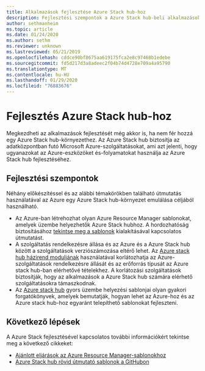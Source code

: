 ```yaml
---
title: Alkalmazások fejlesztése Azure Stack hub-hoz
description: Fejlesztési szempontok a Azure Stack hub-beli alkalmazások Azure-szolgáltatásokkal történő prototípusának fejlesztéséhez.
author: sethmanheim
ms.topic: article
ms.date: 01/24/2020
ms.author: sethm
ms.reviewer: unknown
ms.lastreviewed: 05/21/2019
ms.openlocfilehash: cddce90bf8675aa619175fca2e8c97468b1edebe
ms.sourcegitcommit: fd5d217d3a8adeec2f04b74d4728e709a4a95790
ms.translationtype: MT
ms.contentlocale: hu-HU
ms.lasthandoff: 01/29/2020
ms.locfileid: "76883676"
---
```

# <a name="develop-for-azure-stack-hub"></a>Fejlesztés Azure Stack hub-hoz

Megkezdheti az alkalmazások fejlesztését még akkor is, ha nem fér hozzá egy Azure Stack hub-környezethez. Az Azure Stack hub biztosítja az adatközpontban futó Microsoft Azure-szolgáltatásokat, ami azt jelenti, hogy ugyanazokat az Azure-eszközöket és-folyamatokat használja az Azure Stack hub fejlesztéséhez.

## <a name="development-considerations"></a>Fejlesztési szempontok

Néhány előkészítéssel és az alábbi témakörökben található útmutatás használatával az Azure egy Azure Stack hub-környezet emulálása céljából használható.

* Az Azure-ban létrehozhat olyan Azure Resource Manager sablonokat, amelyek üzembe helyezhetők Azure Stack hubhoz. A hordozhatóság biztosításához [tekintse meg a sablonok](azure-stack-develop-templates.md) kialakításával kapcsolatos útmutatást.
* A szolgáltatás rendelkezésre állása és az Azure és a Azure Stack hub között a szolgáltatások verziószámozása eltérő lehet. Az [Azure stack hub házirend moduljának](azure-stack-policy-module.md) használatával korlátozhatja az Azure-szolgáltatások rendelkezésre állását és az erőforrás típusát az Azure stack hub-ban elérhetővé tételekhez. A korlátozási szolgáltatások biztosítják, hogy az alkalmazások a Azure Stack hub számára elérhető szolgáltatásokra támaszkodnak.
* Az [Azure stack hub](https://github.com/Azure/AzureStack-QuickStart-Templates) gyors üzembe helyezési sablonjai olyan gyakori forgatókönyvek, amelyek bemutatják, hogyan lehet az Azure-hoz és az Azure stack hub-hoz egyaránt telepíthető sablonokat fejleszteni.

## <a name="next-steps"></a>Következő lépések

A Azure Stack fejlesztésével kapcsolatos további információkért tekintse meg a következő cikkeket:

* [Ajánlott eljárások az Azure Resource Manager-sablonokhoz](azure-stack-develop-templates.md)
* [Azure Stack hub rövid útmutató sablonok a GitHubon](https://github.com/Azure/AzureStack-QuickStart-Templates)
